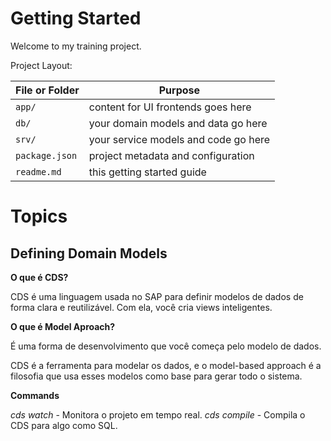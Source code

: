 # Getting Started

Welcome to my training project.

Project Layout:

File or Folder | Purpose
---------|----------
`app/` | content for UI frontends goes here
`db/` | your domain models and data go here
`srv/` | your service models and code go here
`package.json` | project metadata and configuration
`readme.md` | this getting started guide


# Topics

## Defining Domain Models

**O que é CDS?**

CDS é uma linguagem usada no SAP para definir modelos de dados de forma clara e reutilizável.
Com ela, você cria views inteligentes.

**O que é Model Aproach?**

É uma forma de desenvolvimento que você começa pelo modelo de dados.

CDS é a ferramenta para modelar os dados, e o model-based approach é a filosofia que usa esses modelos como base para gerar todo o sistema.

**Commands**

*cds watch* - Monitora o projeto em tempo real.
*cds compile* - Compila o CDS para algo como SQL.
